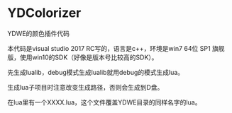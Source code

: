 # YDColorizer

YDWE的颜色插件代码

本代码是visual studio 2017 RC写的，语言是c++，环境是win7 64位 SP1 旗舰版，使用win10的SDK（好像是版本号比较高的SDK）。

先生成lualib，debug模式生成lualib就用debug的模式生成lua。

生成lua子项目时注意改变生成路径，否则会生成到D盘。

在lua里有一个XXXX.lua，这个文件覆盖YDWE目录的同样名字的lua。



